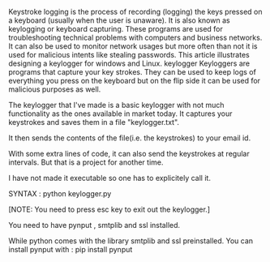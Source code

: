 Keystroke logging is the process of recording (logging) the keys pressed on a keyboard (usually when the user is unaware). It is also known as keylogging or keyboard capturing.
These programs are used for troubleshooting technical problems with computers and business networks. It can also be used to monitor network usages but more often than not it is used for malicious intents like stealing passwords.
This article illustrates designing a keylogger for windows and Linux.
keylogger
Keyloggers are programs that capture your key strokes. They can be used to keep logs of everything you press on the keyboard but on the flip side it can be used for malicious purposes as well.

The keylogger that I've made is a basic keylogger with not much functionality as the ones available in market today. It captures your keystrokes and saves them in a file "keylogger.txt".

It then sends the contents of the file(i.e. the keystrokes) to your email id.

With some extra lines of code, it can also send the keystrokes at regular intervals. But that is a project for another time.

I have not made it executable so one has to explicitely call it.

SYNTAX : python keylogger.py

[NOTE: You need to press esc key to exit out the keylogger.]

You need to have pynput , smtplib and ssl installed.

While python comes with the library smtplib and ssl preinstalled. You can install pynput with : pip install pynput
